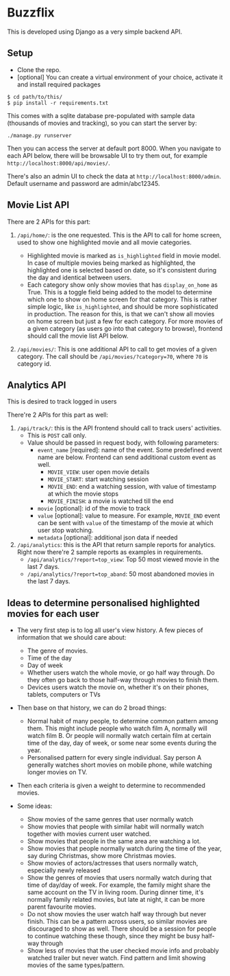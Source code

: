 # Buzzflix
This is developed using Django as a very simple backend API.

## Setup
- Clone the repo.
- [optional] You can create a virtual environment of your choice, activate it and install required packages
```
$ cd path/to/this/
$ pip install -r requirements.txt
```

This comes with a sqlite database pre-populated with sample data (thousands of movies and tracking), so you can start the server by:

```
./manage.py runserver
```

Then you can access the server at default port 8000. When you navigate to each API below, there will be browsable UI to try them out, for example
`http://localhost:8000/api/movies/`.

There's also an admin UI to check the data at `http://localhost:8000/admin`. Default username and password are admin/abc12345.

## Movie List API

There are 2 APIs for this part:

1. `/api/home/`: is the one requested. This is the API to call for home screen, used to show one highlighted movie and all movie categories.
	+ Highlighted movie is marked as `is_highlighted` field in movie model. In case of multiple movies being marked as highlighted, the highlighted one is selected based on date, so it's consistent during the day and identical between users.
	+ Each category show only show movies that has `display_on_home` as True. This is a toggle field being added to the model to determine which one to show on home screen for that category. 
	This is rather simple logic, like `is_highlighted`, and should be more sophisticated in production. The reason for this, is that we can't show all movies on home screen but just a few for each category. For more movies of a given category (as users go into that category to browse), frontend should call the movie list API below.
	
2. `/api/movies/`: This is one additional API to call to get movies of a given category. The call should be `/api/movies/?category=70`, where `70` is category id.

## Analytics API
 This is desired to track logged in users
 
 There're 2 APIs for this part as well:
 
 1. `/api/track/`: this is the API frontend should call to track users' activities.
	 - This is `POST` call only.
	 - Value should be passed in request body, with following parameters:
		 +  `event_name` [required]: name of the event. Some predefined event name are below. Frontend can send additional custom event as well.
			 + `MOVIE_VIEW`: user open movie details
			 + `MOVIE_START`: start watching session
			 + `MOVIE_END`: end a watching session, with value of timestamp at which the movie stops
			 + `MOVIE_FINISH`: a movie is watched till the end
		 + `movie` [optional]: id of the movie to track
		 + `value` [optional]: value to measure. For example, `MOVIE_END` event can be sent with `value` of the timestamp of the movie at which user stop watching.
		 + `metadata` [optional]: additional json data if needed
2. `/api/analytics`: this is the API that return sample reports for analytics. Right now there're 2 sample reports as examples in requirements.
	- `/api/analytics/?report=top_view`: Top 50 most viewed movie in the last 7 days.
	- `/api/analytics/?report=top_aband`: 50 most abandoned movies in the last 7 days.


## Ideas to determine personalised highlighted movies for each user


- The very first step is to log all user's view history. A few pieces of information that we should care about:
	+ The genre of movies. 
	+ Time of the day
	+ Day of week
	+ Whether users watch the whole movie, or go half way through. Do they often go back to those half-way through movies to finish them.
	+ Devices users watch the movie on, whether it's on their phones, tablets, computers or TVs

- Then base on that history, we can do 2 broad things:
	+ Normal habit of many people, to determine common pattern among them. This might include people who watch film A, normally will watch film B. Or people will normally watch certain film at certain time of the day, day of week, or some near some events during the year.
	+ Personalised pattern for every single individual. Say person A generally watches short movies on mobile phone, while watching longer movies on TV.

- Then each criteria is given a weight to determine to recommended movies.

- Some ideas:
	+ Show movies of the same genres that user normally watch
	+ Show movies that people with similar habit will normally watch together with movies current user watched.
	+ Show movies that people in the same area are watching a lot.
	+ Show movies that people normally watch during the time of the year, say during Christmas, show more Christmas movies.
	+ Show movies of actors/actresses that users normally watch, especially newly released
	+ Show the genres of movies that users normally watch during that time of day/day of week. For example, the family might share the same account on the TV in living room. During dinner time, it's normally family related movies, but late at night, it can be more parent favourite movies.
	+ Do not show movies the user watch half way through but never finish. This can be a pattern across users, so similar movies are discouraged to show as well. There should be a session for people to continue watching these though, since they might be busy half-way through
	+ Show less of movies that the user checked movie info and probably watched trailer but never watch. Find pattern and limit showing movies of the same types/pattern.



